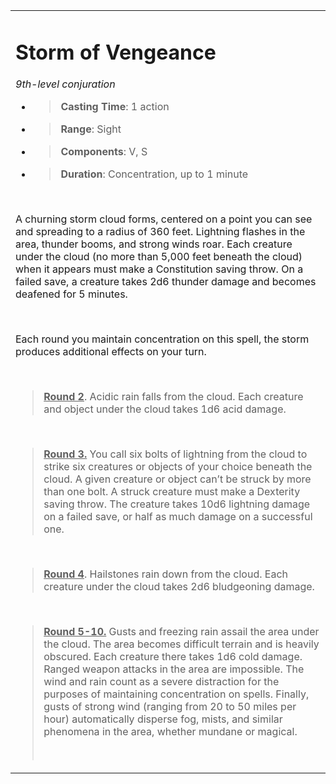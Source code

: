 <table><tbody><tr class="odd"><td><h1 id="storm-of-vengeance"><strong>Storm of Vengeance</strong></h1><p><em>9th-level conjuration</em></p><ul><li><blockquote><p><strong>Casting Time</strong>: 1 action</p></blockquote></li><li><blockquote><p><strong>Range</strong>: Sight</p></blockquote></li><li><blockquote><p><strong>Components</strong>: V, S</p></blockquote></li><li><blockquote><p><strong>Duration</strong>: Concentration, up to 1 minute</p></blockquote></li></ul><p> </p><p>A churning storm cloud forms, centered on a point you can see and spreading to a radius of 360 feet. Lightning flashes in the area, thunder booms, and strong winds roar. Each creature under the cloud (no more than 5,000 feet beneath the cloud) when it appears must make a Constitution saving throw. On a failed save, a creature takes 2d6 thunder damage and becomes deafened for 5 minutes.</p><p> </p><p>Each round you maintain concentration on this spell, the storm produces additional effects on your turn.</p><p> </p><blockquote><p><strong><u>Round 2</u></strong>. Acidic rain falls from the cloud. Each creature and object under the cloud takes 1d6 acid damage.</p></blockquote><p> </p><blockquote><p><strong><u>Round 3.</u></strong> You call six bolts of lightning from the cloud to strike six creatures or objects of your choice beneath the cloud. A given creature or object can’t be struck by more than one bolt. A struck creature must make a Dexterity saving throw. The creature takes 10d6 lightning damage on a failed save, or half as much damage on a successful one.</p></blockquote><p> </p><blockquote><p><strong><u>Round 4</u></strong>. Hailstones rain down from the cloud. Each creature under the cloud takes 2d6 bludgeoning damage.</p></blockquote><p> </p><blockquote><p><strong><u>Round 5-10.</u></strong> Gusts and freezing rain assail the area under the cloud. The area becomes difficult terrain and is heavily obscured. Each creature there takes 1d6 cold damage. Ranged weapon attacks in the area are impossible. The wind and rain count as a severe distraction for the purposes of maintaining concentration on spells. Finally, gusts of strong wind (ranging from 20 to 50 miles per hour) automatically disperse fog, mists, and similar phenomena in the area, whether mundane or magical.</p><p> </p></blockquote></td></tr></tbody></table>